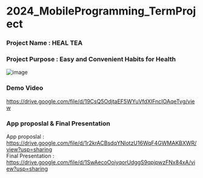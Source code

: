 # 2024_MobileProgramming_TermProject
### Project Name : HEAL TEA
### Project Purpose : Easy and Convenient Habits for Health  
![image](https://github.com/user-attachments/assets/1efc49c5-c635-4a03-899c-57052e2e6c6b)

### Demo Video
https://drive.google.com/file/d/19CsQ5OdjtaEF5WYuVfdXIFncIOAqeTvg/view
### App proposlal & Final Presentation  
App proposlal : https://drive.google.com/file/d/1r2krACBsdqYNlotzU16WqF4GWMAKBXWR/view?usp=sharing  
Final Presentation : https://drive.google.com/file/d/1SwAecoOoiyqorUdggS9qpjpwzFNx84xA/view?usp=sharing  
